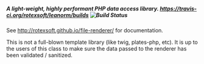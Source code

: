 #####  A light-weight, highly performant PHP data access library. https://travis-ci.org/rotexsoft/leanorm/builds ![Build Status](https://travis-ci.org/rotexsoft/leanorm.svg?branch=master)

See http://rotexsoft.github.io/file-renderer/ for documentation.


This is not a full-blown template library (like twig, plates-php, etc).
It is up to the users of this class to make sure the data passed to the renderer has been validated / sanitized.
